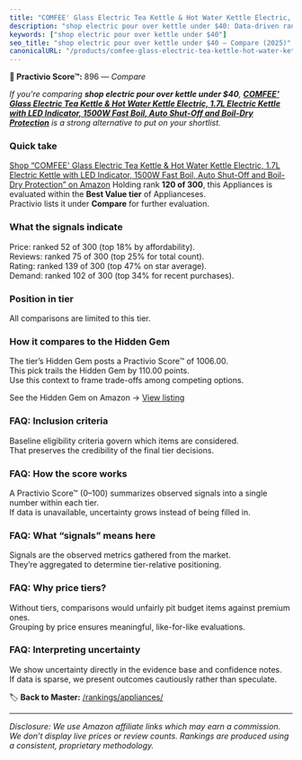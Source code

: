 ```yaml
---
title: "COMFEE' Glass Electric Tea Kettle & Hot Water Kettle Electric, 1.7L Electric Kettle with LED Indicator, 1500W Fast Boil, Auto Shut-Off and Boil-Dry Protection"
description: "shop electric pour over kettle under $40: Data-driven ranking using the Practivio Score™. Positioned by quality, value, demand, findability, momentum."
keywords: ["shop electric pour over kettle under $40"]
seo_title: "shop electric pour over kettle under $40 — Compare (2025)"
canonicalURL: "/products/comfee-glass-electric-tea-kettle-hot-water-kettle-electric-17l-electric-kettle-with-led-indicator-1500w-fast-boil-auto-shut-off-and-boil-dry-protection-B0BCK48DXY/"
---
```


**🛒 Practivio Score™:** 896 — _Compare_


*If you're comparing **shop electric pour over kettle under $40**, **[COMFEE' Glass Electric Tea Kettle & Hot Water Kettle Electric, 1.7L Electric Kettle with LED Indicator, 1500W Fast Boil, Auto Shut-Off and Boil-Dry Protection](https://www.amazon.com/dp/B0BCK48DXY?tag=practivio-20)** is a strong alternative to put on your shortlist.*
### Quick take
[Shop “COMFEE' Glass Electric Tea Kettle & Hot Water Kettle Electric, 1.7L Electric Kettle with LED Indicator, 1500W Fast Boil, Auto Shut-Off and Boil-Dry Protection” on Amazon](https://www.amazon.com/dp/B0BCK48DXY?tag=practivio-20)
Holding rank **120 of 300**, this Appliances is evaluated within the **Best Value tier** of Applianceses.  
Practivio lists it under **Compare** for further evaluation.

### What the signals indicate
Price: ranked 52 of 300 (top 18% by affordability).  
Reviews: ranked 75 of 300 (top 25% for total count).  
Rating: ranked 139 of 300 (top 47% on star average).  
Demand: ranked 102 of 300 (top 34% for recent purchases).

### Position in tier
All comparisons are limited to this tier.

### How it compares to the Hidden Gem
The tier’s Hidden Gem posts a Practivio Score™ of 1006.00.  
This pick trails the Hidden Gem by 110.00 points.  
Use this context to frame trade-offs among competing options.  

See the Hidden Gem on Amazon → [View listing](https://www.amazon.com/dp/B0764HS4SL?tag=practivio-20)

### FAQ: Inclusion criteria
Baseline eligibility criteria govern which items are considered.  
That preserves the credibility of the final tier decisions.

### FAQ: How the score works
A Practivio Score™ (0–100) summarizes observed signals into a single number within each tier.  
If data is unavailable, uncertainty grows instead of being filled in.

### FAQ: What “signals” means here
Signals are the observed metrics gathered from the market.  
They’re aggregated to determine tier-relative positioning.

### FAQ: Why price tiers?
Without tiers, comparisons would unfairly pit budget items against premium ones.  
Grouping by price ensures meaningful, like-for-like evaluations.

### FAQ: Interpreting uncertainty
We show uncertainty directly in the evidence base and confidence notes.  
If data is sparse, we present outcomes cautiously rather than speculate.

<!-- Missing template for Compare/CompareWithinPriceClass -->


🏷️ **Back to Master:** [/rankings/appliances/](/rankings/appliances/)

---
_Disclosure: We use Amazon affiliate links which may earn a commission. We don’t display live prices or review counts. Rankings are produced using a consistent, proprietary methodology._
